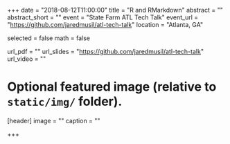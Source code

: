 +++
date = "2018-08-12T11:00:00"
title = "R and RMarkdown"
abstract = ""
abstract_short = ""
event = "State Farm ATL Tech Talk"
event_url = "https://github.com/jaredmusil/atl-tech-talk"
location = "Atlanta, GA"

selected = false
math = false

url_pdf = ""
url_slides = "https://github.com/jaredmusil/atl-tech-talk"
url_video = ""

# Optional featured image (relative to `static/img/` folder).
[header]
image = ""
caption = ""

+++

<!--
Embed your slides or video here using [shortcodes](https://gcushen.github.io/hugo-academic-demo/post/writing-markdown-latex/). Further details can easily be added using *Markdown* and $\rm \LaTeX$ math code.
-->
